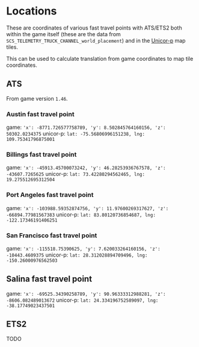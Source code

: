 # Locations

These are coordinates of various fast travel points with ATS/ETS2 both within the game itself
(these are the data from ``SCS_TELEMETRY_TRUCK_CHANNEL_world_placement``) and in the [Unicor-p](https://github.com/Unicor-p/SCS_Map_Tiles)
map tiles.

This can be used to calculate translation from game coordinates to map tile coordinates.

## ATS

From game version ``1.46``.

### Austin fast travel point
game: ``'x': -8771.726577758789, 'y': 8.502845764160156, 'z': 50302.0234375``
unicor-p: ``lat: -75.56806996151238, lng: 109.75341796875001``

### Billings fast travel point
game: ``'x': -45913.45700073242, 'y': 46.28253936767578, 'z': -43607.7265625``
unicor-p: ``lat: 73.42280294562465, lng: 19.275512695312504``

### Port Angeles fast travel point
game: ``'x': -103988.59352874756, 'y': 11.97600269317627, 'z': -66894.77981567383``
unicor-p: ``lat: 83.80120736854687, lng: -122.17346191406251``

### San Francisco fast travel point
game: ``'x': -115518.75390625, 'y': 7.620033264160156, 'z': -10443.4609375``
unicor-p: ``lat: 28.312028894709496, lng: -150.26000976562503``

## Salina fast travel point
game: ``'x': -69525.34390258789, 'y': 90.96333312988281, 'z': -8606.082489013672``
unicor-p: ``lat: 24.334196752589097, lng: -38.17749023437501``

## ETS2

TODO